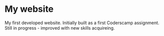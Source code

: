 # My website
My first developed website. Initially built as a first Coderscamp assignment. Still in progress - improved with new skills acquireing.
